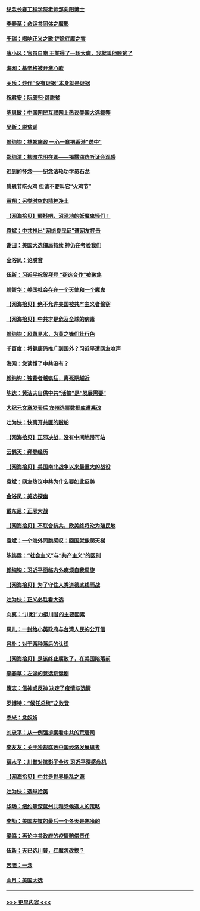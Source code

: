 #### [纪念长春工程学院老师邹向阳博士](../pages/nsc993/n12585390.md?t=12021051) 
#### [李春草：命运共同体之魔影](../pages/nsc993/n12585026.md?t=12021051) 
#### [千瑞：唱响正义之歌 铲除红魔之害](../pages/nsc993/n12585002.md?t=12021051) 
#### [唐小风：官员自嘲 王某得了一场大病，我就叫他脱贫了](../pages/nsc993/n12584981.md?t=12021051) 
#### [海网：基辛格被开激心歌](../pages/nsc993/n12584946.md?t=12021051) 
#### [关乐：炒作“没有证据”本身就是证据](../pages/nsc993/n12583146.md?t=12021051) 
#### [祝君安：阮郎归‧颂脱贫](../pages/nsc993/n12583119.md?t=12021051) 
#### [陈思敏：中国网民互联网上热议美国大选舞弊](../pages/nsc993/n12582845.md?t=12021051) 
#### [吴新：脱贫谣](../pages/nsc993/n12580839.md?t=12021051) 
#### [颜纯钩：林郑施政 一心一意把香港“送中”](../pages/nsc993/n12580805.md?t=12021051) 
#### [郑纯清：柳暗花明在即——揭露窃选听证会观感](../pages/nsc993/n12580795.md?t=12021051) 
#### [迟到的怀念——纪念法轮功学员石龙](../pages/nsc993/n12580245.md?t=12021051) 
#### [感恩节吃火鸡  但请不要叫它“火鸡节”](../pages/nsc993/n12580252.md?t=12021051) 
#### [黄翔：另类时空的精神净土](../pages/nsc993/n12578638.md?t=12021051) 
#### [【网海拾贝】颤抖吧，沼泽地的妖魔鬼怪们！](../pages/nsc993/n12578552.md?t=12021051) 
#### [袁斌：中共推出“网络良民证”遭网友抨击](../pages/nsc993/n12578511.md?t=12021051) 
#### [谢田：美国大选僵局持续 神仍在考验我们](../pages/nsc993/n12577432.md?t=12021051) 
#### [金浴凤：论脱贫](../pages/nsc993/n12576386.md?t=12021051) 
#### [伍新：习近平祝贺拜登 “窃选合作”被聚焦](../pages/nsc993/n12576358.md?t=12021051) 
#### [颜智华：美国社会存在一个天使和一个魔鬼](../pages/nsc993/n12574299.md?t=12021051) 
#### [【网海拾贝】绝不允许美国被共产主义者偷窃](../pages/nsc993/n12573396.md?t=12021051) 
#### [【网海拾贝】中共才是危及全球的病毒](../pages/nsc993/n12571204.md?t=12021051) 
#### [颜纯钩：风萧易水，为黄之锋们壮行色](../pages/nsc993/n12571487.md?t=12021051) 
#### [千百度：将健康码推广到国外？习近平遭网友呛声](../pages/nsc993/n12570808.md?t=12021051) 
#### [海网：您读懂了中共没有？](../pages/nsc993/n12570487.md?t=12021051) 
#### [颜纯钩：独裁者越疯狂，离死期越近](../pages/nsc993/n12569055.md?t=12021051) 
#### [陈达：黄洁夫自供中共“活摘”是“发展需要”](../pages/nsc993/n12568541.md?t=12021051) 
#### [大纪元文章发表后 宾州选票数据库遭篡改](../pages/nsc993/n12568105.md?t=12021051) 
#### [吐为快：快离开共匪的贼船](../pages/nsc993/n12568462.md?t=12021051) 
#### [【网海拾贝】正邪决战，没有中间地带可站](../pages/nsc993/n12568439.md?t=12021051) 
#### [云鹤天：拜登经历](../pages/nsc993/n12567294.md?t=12021051) 
#### [【网海拾贝】美国南北战争以来最重大的战役](../pages/nsc993/n12567247.md?t=12021051) 
#### [袁斌：网友热议中共为什么要如此反美](../pages/nsc993/n12567162.md?t=12021051) 
#### [金浴凤：美选探幽](../pages/nsc993/n12567147.md?t=12021051) 
#### [戴东尼：正邪大战](../pages/nsc993/n12567033.md?t=12021051) 
#### [【网海拾贝】不联合抗共，欧美终将沦为殖民地](../pages/nsc993/n12565068.md?t=12021051) 
#### [袁斌：一个海外同胞感叹：回国就像爬天梯](../pages/nsc993/n12564986.md?t=12021051) 
#### [陈纬霆：“社会主义”与“共产主义”的区别](../pages/nsc993/n12562417.md?t=12021051) 
#### [颜纯钩：习近平面临内外麻烦自我周旋](../pages/nsc993/n12563356.md?t=12021051) 
#### [【网海拾贝】为了守住人类道德底线而战](../pages/nsc993/n12562542.md?t=12021051) 
#### [吐为快：正义必胜看大选](../pages/nsc993/n12561967.md?t=12021051) 
#### [向真：“川粉”力挺川普的主要因素](../pages/nsc993/n12560774.md?t=12021051) 
#### [风儿：一封给小英政府与台湾人民的公开信](../pages/nsc993/n12560581.md?t=12021051) 
#### [吕朴：对于两种落后的认识](../pages/nsc993/n12560492.md?t=12021051) 
#### [【网海拾贝】是该终止腐败了，在美国陷落前](../pages/nsc993/n12559936.md?t=12021051) 
#### [李春草：左派的竞选荒诞剧](../pages/nsc993/n12558380.md?t=12021051) 
#### [隋志：信神或反神 决定了疫情与选情](../pages/nsc993/n12558255.md?t=12021051) 
#### [罗博特：“候任总统”之败登](../pages/nsc993/n12558189.md?t=12021051) 
#### [杰米：念奴娇](../pages/nsc993/n12558174.md?t=12021051) 
#### [刘忠平：从一例强拆案看中共的荒唐司](../pages/nsc993/n12558036.md?t=12021051) 
#### [李友友：关于独裁腐败中国经济发展思考](../pages/nsc993/n12558004.md?t=12021051) 
#### [薛木子：川普对抗影子金权 习近平深感危机](../pages/nsc993/n12557342.md?t=12021051) 
#### [【网海拾贝】中共是世界祸乱之源](../pages/nsc993/n12555353.md?t=12021051) 
#### [吐为快：选举拾英](../pages/nsc993/n12555041.md?t=12021051) 
#### [华旸：纽约等深蓝州共和党候选人的策略](../pages/nsc993/n12554309.md?t=12021051) 
#### [李劼：美国左媒的最后一个冬天是寒冷的](../pages/nsc993/n12552947.md?t=12021051) 
#### [梁鸣：再论中共政府的疫情赔偿责任](../pages/nsc993/n12553012.md?t=12021051) 
#### [伍新：天已选川普，红魔怎改换？](../pages/nsc993/n12552970.md?t=12021051) 
#### [苦胆：一念](../pages/nsc993/n12552957.md?t=12021051) 
#### [山月：美国大选](../pages/nsc993/n12552446.md?t=12021051) 

----
#### [ >>> 更早内容 <<< ](../indexes/nsc993-earlier.md)
